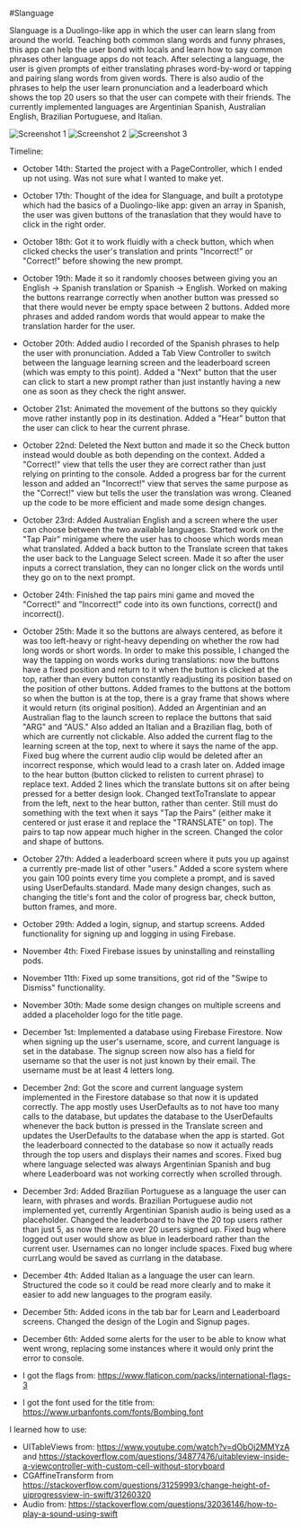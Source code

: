 #Slanguage

Slanguage is a Duolingo-like app in which the user can learn slang from around the world. Teaching both common slang words and funny phrases, this app can help the user bond with locals and learn how to say common phrases other language apps do not teach. After selecting a language, the user is given prompts of either translating phrases word-by-word or tapping and pairing slang words from given words. There is also audio of the phrases to help the user learn pronunciation and a leaderboard which shows the top 20 users so that the user can compete with their friends. The currently implemented languages are Argentinian Spanish, Australian English, Brazilian Portuguese, and Italian.


![Screenshot 1](https://i.imgur.com/iSKhA7E.png) ![Screenshot 2](https://i.imgur.com/9TKjqlS.png) ![Screenshot 3](https://i.imgur.com/GV4E2wW.png)


Timeline:
- October 14th: Started the project with a PageController, which I ended up not using. Was not sure what I wanted to make yet.
- October 17th: Thought of the idea for Slanguage, and built a prototype which had the basics of a Duolingo-like app: given an array in Spanish, the user was given buttons of the tranaslation that they would have to click in the right order.
- October 18th: Got it to work fluidly with a check button, which when clicked checks the user's translation and prints "Incorrect!" or "Correct!" before showing the new prompt.
- October 19th: Made it so it randomly chooses between giving you an English -> Spanish translation or Spanish -> English. Worked on making the buttons rearrange correctly when another button was pressed so that there would never be empty space between 2 buttons. Added more phrases and added random words that would appear to make the translation harder for the user.
- October 20th: Added audio I recorded of the Spanish phrases to help the user with pronunciation. Added a Tab View Controller to switch between the language learning screen and the leaderboard screen (which was empty to this point). Added a "Next" button that the user can click to start a new prompt rather than just instantly having a new one as soon as they check the right answer.
- October 21st: Animated the movement of the buttons so they quickly move rather instantly pop in its destination. Added a "Hear" button that the user can click to hear the current phrase.
- October 22nd: Deleted the Next button and made it so the Check button instead would double as both depending on the context. Added a "Correct!" view that tells the user they are correct rather than just relying on printing to the console. Added a progress bar for the current lesson and added an "Incorrect!" view that serves the same purpose as the "Correct!" view but tells the user the translation was wrong. Cleaned up the code to be more efficient and made some design changes.
- October 23rd: Added Australian English and a screen where the user can choose between the two available languages. Started work on the "Tap Pair" minigame where the user has to choose which words mean what translated. Added a back button to the Translate screen that takes the user back to the Language Select screen. Made it so after the user inputs a correct translation, they can no longer click on the words until they go on to the next prompt.
- October 24th: Finished the tap pairs mini game and moved the "Correct!" and "Incorrect!" code into its own functions, correct() and incorrect().
- October 25th: Made it so the buttons are always centered, as before it was too left-heavy or right-heavy depending on whether the row had long words or short words. In order to make this possible, I changed the way the tapping on words works during translations: now the buttons have a fixed position and return to it when the button is clicked at the top, rather than every button constantly readjusting its position based on the position of other buttons. Added frames to the buttons at the bottom so when the button is at the top, there is a gray frame that shows where it would return (its original position). Added an Argentinian and an Australian flag to the launch screen to replace the buttons that said "ARG" and "AUS." Also added an Italian and a Brazilian flag, both of which are currently not clickable. Also added the current flag to the learning screen at the top, next to where it says the name of the app. Fixed bug where the current audio clip would be deleted after an incorrect response, which would lead to a crash later on. Added image to the hear button (button clicked to relisten to current phrase) to replace text. Added 2 lines which the translate buttons sit on after being pressed for a better design look. Changed textToTranslate to appear from the left, next to the hear button, rather than center. Still must do something with the text when it says "Tap the Pairs" (either make it centered or just erase it and replace the "TRANSLATE" on top). The pairs to tap now appear much higher in the screen. Changed the color and shape of buttons.
- October 27th: Added a leaderboard screen where it puts you up against a currently pre-made list of other "users." Added a score system where you gain 100 points every time you complete a prompt, and is saved using UserDefaults.standard. Made many design changes, such as changing the title's font and the color of progress bar, check button, button frames, and more.
- October 29th: Added a login, signup, and startup screens. Added functionality for signing up and logging in using Firebase.
- November 4th: Fixed Firebase issues by uninstalling and reinstalling pods.
- November 11th: Fixed up some transitions, got rid of the "Swipe to Dismiss" functionality.
- November 30th: Made some design changes on multiple screens and added a placeholder logo for the title page.
- December 1st: Implemented a database using Firebase Firestore. Now when signing up the user's username, score, and current language is set in the database. The signup screen now also has a field for username so that the user is not just known by their email. The username must be at least 4 letters long.
- December 2nd: Got the score and current language system implemented in the Firestore database so that now it is updated correctly. The app mostly uses UserDefaults as to not have too many calls to the database, but updates the database to the UserDefaults whenever the back button is pressed in the Translate screen and updates the UserDefaults to the database when the app is started. Got the leaderboard connected to the database so now it actually reads through the top users and displays their names and scores. Fixed bug where language selected was always Argentinian Spanish and bug where Leaderboard was not working correctly when scrolled through.
- December 3rd: Added Brazilian Portuguese as a language the user can learn, with phrases and words. Brazilian Portuguese audio not implemented yet, currently Argentinian Spanish audio is being used as a placeholder.
Changed the leaderboard to have the 20 top users rather than just 5, as now there are over 20 users signed up. Fixed bug where logged out user would show as blue in leaderboard rather than the current user.
Usernames can no longer include spaces.
Fixed bug where currLang would be saved as currlang in the database.
- December 4th: Added Italian as a language the user can learn. Structured the code so it could be read more clearly and to make it easier to add new languages to the program easily.
- December 5th: Added icons in the tab bar for Learn and Leaderboard screens. Changed the design of the Login and Signup pages.
- December 6th: Added some alerts for the user to be able to know what went wrong, replacing some instances where it would only print the error to console.




- I got the flags from: https://www.flaticon.com/packs/international-flags-3
- I got the font used for the title from: https://www.urbanfonts.com/fonts/Bombing.font


I learned how to use:
- UITableViews from: https://www.youtube.com/watch?v=dObOj2MMYzA and https://stackoverflow.com/questions/34877476/uitableview-inside-a-viewcontroller-with-custom-cell-without-storyboard
- CGAffineTransform from https://stackoverflow.com/questions/31259993/change-height-of-uiprogressview-in-swift/31260320
- Audio from: https://stackoverflow.com/questions/32036146/how-to-play-a-sound-using-swift
